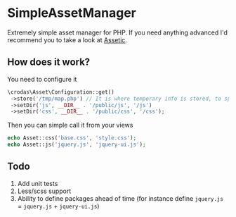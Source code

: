 SimpleAssetManager
==================

Extremely simple asset manager for PHP. If you need anything advanced I'd recommend you to take a look at [Assetic](https://github.com/kriswallsmith/assetic).

How does it work?
-----------------

You need to configure it

```php
\crodas\Asset\Configuration::get()
 ->store('/tmp/map.php') // It is where temporary info is stored, to speed up things
 ->setDir('js', __DIR__ . '/public/js', '/js')                                                   
 ->setDir('css', __DIR__ . '/public/css', '/css');
```

Then you can simple call it from your views

```php
echo Asset::css('base.css', 'style.css');
echo Asset::js('jquery.js', 'jquery-ui.js');
```

Todo
----
 1. Add unit tests
 2. Less/scss support
 3. Ability to define packages ahead of time (for instance define `jquery.js` = `jquery.js` + `jquery-ui.js`)
